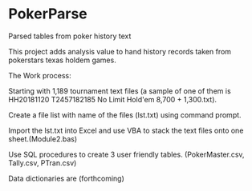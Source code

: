 # PokerParse
Parsed tables from poker history text

This project adds analysis value to hand history records taken from pokerstars texas holdem games.


The Work process:

Starting with 1,189 tournament text files (a sample of one of them is HH20181120 T2457182185 No Limit Hold'em 8,700 + 1,300.txt).

Create a file list with name of the files (lst.txt) using command prompt.

Import the lst.txt into Excel and use VBA to stack the text files onto one sheet.(Module2.bas)

Use SQL procedures to create 3 user friendly tables. (PokerMaster.csv, Tally.csv, PTran.csv)

Data dictionaries are (forthcoming)

